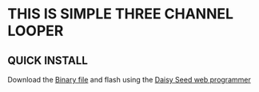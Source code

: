 # THIS IS SIMPLE THREE CHANNEL LOOPER

## QUICK INSTALL
Download the [Binary file](https://github.com/Synthux-Academy/simple-touch-instruments/raw/main/daisyduino/simple-looper-touch/simple-looper-touch.bin) and flash using the [Daisy Seed web programmer](https://electro-smith.github.io/Programmer/)
